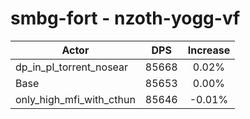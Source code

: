 # smbg-fort - nzoth-yogg-vf
| Actor | DPS | Increase |
|---|:---:|:---:|
|dp_in_pl_torrent_nosear|85668|0.02%|
|Base|85653|0.00%|
|only_high_mfi_with_cthun|85646|-0.01%|
